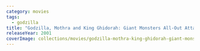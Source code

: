 ```yaml
---
category: movies
tags:
  - godzilla
title: "Godzilla, Mothra and King Ghidorah: Giant Monsters All-Out Attack"
releaseYear: 2001
coverImage: collections/movies/godzilla-mothra-king-ghidorah-giant-monsters-all-out-attack.jpg
---
```


